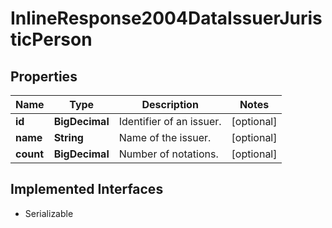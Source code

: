 

# InlineResponse2004DataIssuerJuristicPerson


## Properties

Name | Type | Description | Notes
------------ | ------------- | ------------- | -------------
**id** | **BigDecimal** | Identifier of an issuer. |  [optional]
**name** | **String** | Name of the issuer. |  [optional]
**count** | **BigDecimal** | Number of notations. |  [optional]


## Implemented Interfaces

* Serializable


